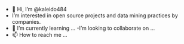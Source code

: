- 👋 Hi, I’m @kaleido484
- I’m interested in open source projects and data mining practices by companies.
- 🌱 I’m currently learning ...
-I’m looking to collaborate on ...
- 📫 How to reach me ...

<!---
kaleido484/kaleido484 is a ✨ special ✨ repository because its `README.md` (this file) appears on your GitHub profile.
You can click the Preview link to take a look at your changes.
--->
